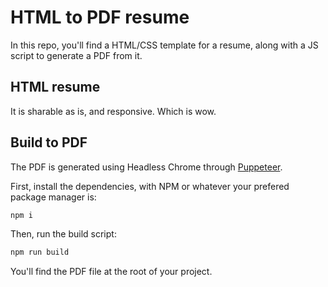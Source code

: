# HTML to PDF resume

In this repo, you'll find a HTML/CSS template for a resume, along with a JS script to generate a PDF from it.

## HTML resume

It is sharable as is, and responsive. Which is wow.

## Build to PDF

The PDF is generated using Headless Chrome through [Puppeteer](https://github.com/puppeteer/puppeteer/tree/main).

First, install the dependencies, with NPM or whatever your prefered package manager is:

```bash
npm i
```

Then, run the build script:

```bash
npm run build
```

You'll find the PDF file at the root of your project.
